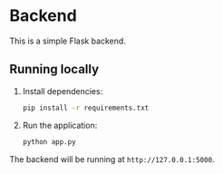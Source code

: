 # Backend

This is a simple Flask backend.

## Running locally

1.  Install dependencies:
    ```bash
    pip install -r requirements.txt
    ```

2.  Run the application:
    ```bash
    python app.py
    ```

The backend will be running at `http://127.0.0.1:5000`.
